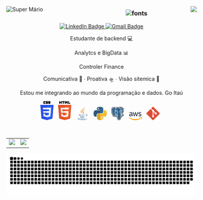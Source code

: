 <img align="right" src="https://shields.io/category/social/github/watchers/:Suzyguebata/:repo?label=Watch"></img>

<img align="left" src="https://media.giphy.com/media/kFA6aTkhO7Gxi/giphy.gif?cid=ecf05e47j1q50w82ifgbqbohnbxe8fyqoyb4qwl2nygtwmay&rid=giphy.gif&ct=g" width="40%" alt="Super Mário"/>
<h3 align="center">
<img src="https://fontmeme.com/permalink/210820/3de7d456684a8a7d9e3cdab259351846.png" alt="fonts" border="0">
</h3>
<p align="center">
<a href="https://www.linkedin.com/in/suzana-alves-pcd-%F0%9F%8F%B3%EF%B8%8F%E2%80%8D%F0%9F%8C%88-6b7a9b3b/">
    <img src="http://img.shields.io/badge/-LinkedIn-0077B5?style=for-the-badge&logo=Linkedin&logoColor=white&link=https://www.linkedin.com/in/suzana-alves-pcd-%F0%9F%8F%B3%EF%B8%8F%E2%80%8D%F0%9F%8C%88-6b7a9b3b/" 
    alt="LinkedIn Badge" />
</a>
<a href="mailto:suzanaguebata@gmail.com">
    <img src="http://img.shields.io/badge/-Gmail-D14836?style=for-the-badge&logo=Gmail&logoColor=white&link=mailto:suzanaguebata@gmail.com" alt="Gmail Badge" />
</a>
</a>
</p>
<p align="center">Estudante de backend 💻</p>
<p align="center">Analytcs e BigData 📊</p>
<p align="center">Controler Finance</p>
<p align="center">Comunicativa 👥 ∙ Proativa 🛸 ∙ Visão sitemica 🎯</p>
<p align="center">Estou me integrando ao mundo da programação e dados. Go Itaú </p>
<p align="center">
<img alt="CSS Icon" src="images/css.png" width="35px" /> &nbsp;
<img alt="HTML Icon" src="images/html.png" width="35px" /> &nbsp;
<img alt="Java Icon" src="images/java.svg" width="35px" /> &nbsp;
<img alt="Python Icon" src="images/python.svg" width="35px" /> &nbsp;
<img alt="Postgresql Icon" src="images/postgresql.svg" width="35px" /> &nbsp;
<img alt="AWS Icon" src="images/aws.png" width="35px" /> &nbsp;
<img alt="Git Icon" src="images/git.svg" width="35px" /> &nbsp;
</p>

<br>

<table align="center" width="100%">
<row>
    <td>
        <img height="172" src='https://github-readme-stats.vercel.app/api/top-langs/?username=Suzyguebata&layout=compact&hide=shell&theme=kacho_ga'>
    </td>
    <td>
        <img height="172" src='https://github-readme-stats.vercel.app/api?username=Suzyguebata&show_icons=true&theme=kacho_ga&include_all_commits=true&count_private=true'>
    </td>
</row>
</table>
<img src="https://raw.githubusercontent.com/Platane/snk/output/github-contribution-grid-snake.svg" 
alt="Animação cobrinha"/>